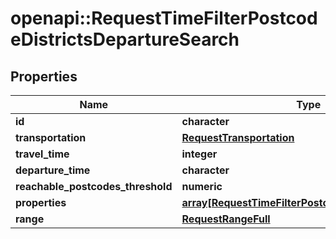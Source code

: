 # openapi::RequestTimeFilterPostcodeDistrictsDepartureSearch

## Properties
Name | Type | Description | Notes
------------ | ------------- | ------------- | -------------
**id** | **character** |  | 
**transportation** | [**RequestTransportation**](RequestTransportation.md) |  | 
**travel_time** | **integer** |  | 
**departure_time** | **character** |  | 
**reachable_postcodes_threshold** | **numeric** |  | 
**properties** | [**array[RequestTimeFilterPostcodeDistrictsProperty]**](RequestTimeFilterPostcodeDistrictsProperty.md) |  | 
**range** | [**RequestRangeFull**](RequestRangeFull.md) |  | [optional] 


